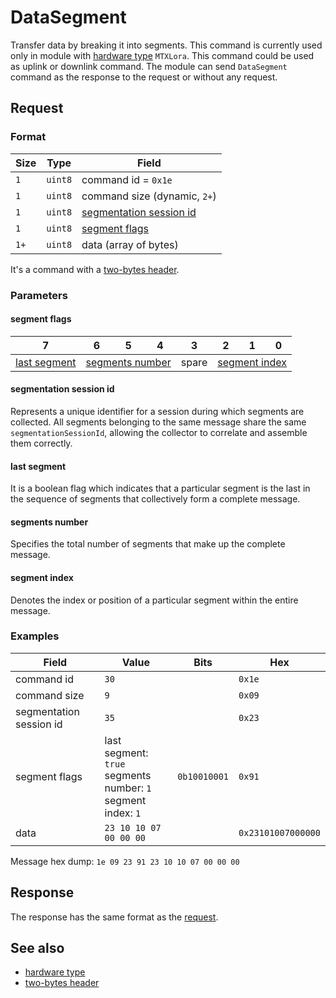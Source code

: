 # DataSegment

Transfer data by breaking it into segments.
This command is currently used only in module with [hardware type](../basics.md#hardware-types) `MTXLora`.
This command could be used as uplink or downlink command. The module can send `DataSegment` command as the response to the request or
without any request.


## Request

### Format

| Size | Type    | Field                                               |
| ---- | ------- | --------------------------------------------------- |
| `1`  | `uint8` | command id = `0x1e`                                 |
| `1`  | `uint8` | command size (dynamic, `2+`)                        |
| `1`  | `uint8` | [segmentation session id](#segmentation-session-id) |
| `1`  | `uint8` | [segment flags](#segment-flags)                     |
| `1+` | `uint8` | data (array of bytes)                               |

It's a command with a [two-bytes header](../message.md#command-with-a-two-bytes-header).

### Parameters

#### **segment flags**

<table>
    <thead>
        <tr>
            <th>7</th>
            <th>6</th>
            <th>5</th>
            <th>4</th>
            <th>3</th>
            <th>2</th>
            <th>1</th>
            <th>0</th>
        </tr>
    </thead>
    <tbody>
        <tr>
            <td><a href="#last-segment">last segment</a></td>
            <td colspan="3" align="center"><a href="#segments-number">segments number</a></td>
            <td>spare</td>
            <td colspan="3" align="center"><a href="#segment-index">segment index</a></td>
        </tr>
    </tbody>
</table>

#### **segmentation session id**

Represents a unique identifier for a session during which segments are collected. All segments belonging to the same message share the same `segmentationSessionId`, allowing the collector to correlate and assemble them correctly.

#### **last segment**

It is a boolean flag which indicates that a particular segment is the last in the sequence of segments that collectively form a complete message.

#### **segments number**

Specifies the total number of segments that make up the complete message.

#### **segment index**

Denotes the index or position of a particular segment within the entire message.

### Examples

| Field                   | Value                                                                  | Bits         | Hex                |
| ----------------------- | ---------------------------------------------------------------------- | ------------ | ------------------ |
| command id              | `30`                                                                   |              | `0x1e`             |
| command size            | `9`                                                                    |              | `0x09`             |
| segmentation session id | `35`                                                                   |              | `0x23`             |
| segment flags           | last segment: `true` <br> segments number: `1` <br> segment index: `1` | `0b10010001` | `0x91`             |
| data                    | `23 10 10 07 00 00 00`                                                 |              | `0x23101007000000` |

Message hex dump: `1e 09 23 91 23 10 10 07 00 00 00`


## Response

The response has the same format as the [request](#request).


## See also

* [hardware type](../basics.md#hardware-types)
* [two-bytes header](../message.md#command-with-a-two-bytes-header)
